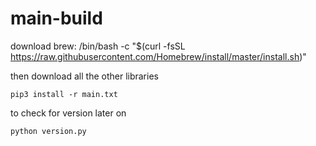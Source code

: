# main-build

download brew: /bin/bash -c "$(curl -fsSL https://raw.githubusercontent.com/Homebrew/install/master/install.sh)"

then download all the other libraries

``` pip3 install -r main.txt ```

to check for version later on

``` python version.py ``` 
